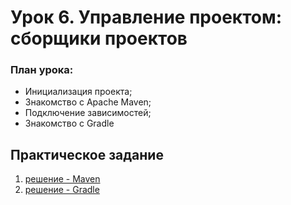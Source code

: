 
# Урок 6. Управление проектом: сборщики проектов


### План урока:

- Инициализация проекта;
- Знакомство с Apache Maven;
- Подключение зависимостей;
- Знакомство с Gradle


## Практическое задание 
1) [решение - Maven](https://github.com/olgashenkel/GeekBrains-technological_specialization/blob/main/02.%20Java%20Development%20Kit/Lesson_06/lesson_06/pom.xml)
2) [решение - Gradle](https://github.com/olgashenkel/GeekBrains-technological_specialization/blob/main/02.%20Java%20Development%20Kit/Lesson_06/lesson_06_2/build.gradle.kts)